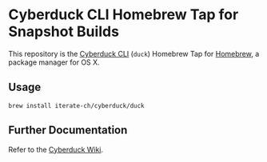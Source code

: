 # Cyberduck CLI Homebrew Tap for Snapshot Builds

This repository is the [Cyberduck CLI](https://duck.sh) (`duck`) Homebrew Tap for [Homebrew](http://brew.sh/), a package manager for OS X.

## Usage

    brew install iterate-ch/cyberduck/duck

## Further Documentation

Refer to the [Cyberduck Wiki](https://trac.cyberduck.io/wiki/help/en/howto/cli).

